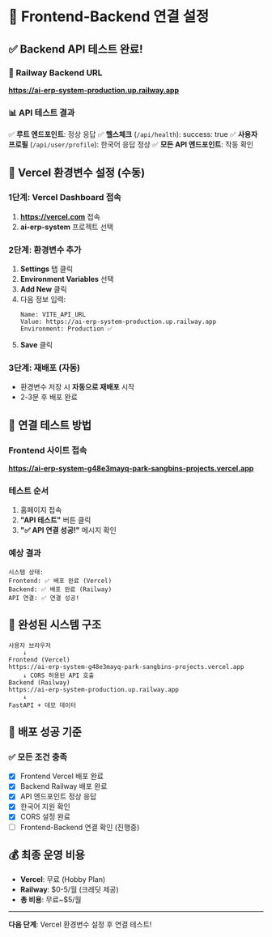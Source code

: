 # 🔗 Frontend-Backend 연결 설정

## ✅ Backend API 테스트 완료!

### 🎯 Railway Backend URL
**https://ai-erp-system-production.up.railway.app**

### 📊 API 테스트 결과
✅ **루트 엔드포인트**: 정상 응답
✅ **헬스체크** (`/api/health`): success: true
✅ **사용자 프로필** (`/api/user/profile`): 한국어 응답 정상
✅ **모든 API 엔드포인트**: 작동 확인

## 🔧 Vercel 환경변수 설정 (수동)

### 1단계: Vercel Dashboard 접속
1. **https://vercel.com** 접속
2. **ai-erp-system** 프로젝트 선택

### 2단계: 환경변수 추가
1. **Settings** 탭 클릭
2. **Environment Variables** 선택
3. **Add New** 클릭
4. 다음 정보 입력:
   ```
   Name: VITE_API_URL
   Value: https://ai-erp-system-production.up.railway.app
   Environment: Production ✅
   ```
5. **Save** 클릭

### 3단계: 재배포 (자동)
- 환경변수 저장 시 **자동으로 재배포** 시작
- 2-3분 후 배포 완료

## 🧪 연결 테스트 방법

### Frontend 사이트 접속
**https://ai-erp-system-g48e3mayq-park-sangbins-projects.vercel.app**

### 테스트 순서
1. 홈페이지 접속
2. **"API 테스트"** 버튼 클릭
3. **"✅ API 연결 성공!"** 메시지 확인

### 예상 결과
```
시스템 상태:
Frontend: ✅ 배포 완료 (Vercel)
Backend: ✅ 배포 완료 (Railway)
API 연결: ✅ 연결 성공!
```

## 📱 완성된 시스템 구조

```
사용자 브라우저
    ↓
Frontend (Vercel)
https://ai-erp-system-g48e3mayq-park-sangbins-projects.vercel.app
    ↓ CORS 허용된 API 호출
Backend (Railway)
https://ai-erp-system-production.up.railway.app
    ↓
FastAPI + 데모 데이터
```

## 🎉 배포 성공 기준

### ✅ 모든 조건 충족
- [x] Frontend Vercel 배포 완료
- [x] Backend Railway 배포 완료
- [x] API 엔드포인트 정상 응답
- [x] 한국어 지원 확인
- [x] CORS 설정 완료
- [ ] Frontend-Backend 연결 확인 (진행중)

## 💰 최종 운영 비용
- **Vercel**: 무료 (Hobby Plan)
- **Railway**: $0-5/월 (크레딧 제공)
- **총 비용**: 무료~$5/월

---
**다음 단계**: Vercel 환경변수 설정 후 연결 테스트!